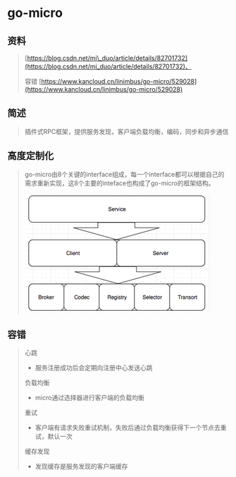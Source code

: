 # go-micro

## 资料

> [https://blog.csdn.net/mi\_duo/article/details/82701732](https://blog.csdn.net/mi_duo/article/details/82701732)、
>
> 容错 [https://www.kancloud.cn/linimbus/go-micro/529028](https://www.kancloud.cn/linimbus/go-micro/529028)

## 简述

> 插件式RPC框架，提供服务发现，客户端负载均衡，编码，同步和异步通信

## 高度定制化

> go-micro由8个关键的interface组成，每一个interface都可以根据自己的需求重新实现，这8个主要的inteface也构成了go-micro的框架结构。
>
> ![](/assets/import.png)



## 容错

> 心跳
>
> * 服务注册成功后会定期向注册中心发送心跳
>
> 负载均衡
> * micro通过选择器进行客户端的负载均衡
>
> 重试
> * 客户端有请求失败重试机制，失败后通过负载均衡获得下一个节点去重试，默认一次
>
> 缓存发现
> * 发现缓存是服务发现的客户端缓存



